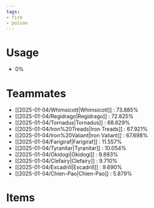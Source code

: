 ```yaml
---
tags:
- fire
- poison
---
```

# Usage
- 0%
# Teammates
- [[2025-01-04/Whimsicott|Whimsicott]] : 73.885%
- [[2025-01-04/Regidrago|Regidrago]] : 72.825%
- [[2025-01-04/Tornadus|Tornadus]] : 68.629%
- [[2025-01-04/Iron%20Treads|Iron Treads]] : 67.921%
- [[2025-01-04/Iron%20Valiant|Iron Valiant]] : 67.698%
- [[2025-01-04/Farigiraf|Farigiraf]] : 11.557%
- [[2025-01-04/Tyranitar|Tyranitar]] : 10.054%
- [[2025-01-04/Okidogi|Okidogi]] : 9.893%
- [[2025-01-04/Clefairy|Clefairy]] : 9.710%
- [[2025-01-04/Excadrill|Excadrill]] : 9.690%
- [[2025-01-04/Chien-Pao|Chien-Pao]] : 5.879%
# Items